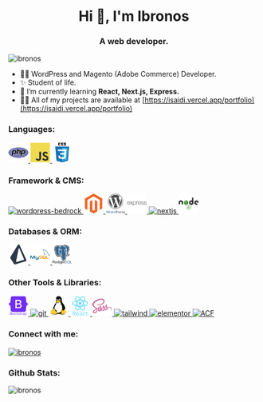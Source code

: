 <h1 align="center">Hi 👋, I'm Ibronos</h1>
<h3 align="center">A web developer.</h3>
<p align="left">
  <img src="https://komarev.com/ghpvc/?username=ibronos&label=Profile%20views&color=0e75b6&style=flat" alt="ibronos" />
</p>

- 👩‍🏭 WordPress and Magento (Adobe Commerce) Developer.
- ✨ Student of life. 
- 🌱 I’m currently learning **React, Next.js, Express.** 
- 👨‍💻 All of my projects are available at [https://isaidi.vercel.app/portfolio](https://isaidi.vercel.app/portfolio) 


<h3 align="left">Languages:</h3>
<a href="https://www.php.net" target="_blank" rel="noreferrer">
    <img src="https://raw.githubusercontent.com/devicons/devicon/master/icons/php/php-original.svg" alt="php" width="40" height="40" />
</a>
<a href="https://developer.mozilla.org/en-US/docs/Web/JavaScript" target="_blank" rel="noreferrer">
    <img src="https://raw.githubusercontent.com/devicons/devicon/master/icons/javascript/javascript-original.svg" alt="javascript" width="40" height="40" />
</a>
<a href="https://www.w3schools.com/css/" target="_blank" rel="noreferrer">
    <img src="https://raw.githubusercontent.com/devicons/devicon/master/icons/css3/css3-original-wordmark.svg" alt="css3" width="40" height="40" />
</a>
  
  
<h3 align="left">Framework & CMS:</h3>
<a href="https://roots.io/bedrock/" target="_blank" rel="noreferrer">
    <img src="https://cdn.roots.io/app/uploads/logo-bedrock.svg" alt="wordpress-bedrock" width="auto" height="34" />
</a>
<a href="https://about.magento.com/Magento-Commerce" target="_blank" rel="noreferrer">
    <img src="https://raw.githubusercontent.com/devicons/devicon/master/icons/magento/magento-original.svg" alt="magento" width="40" height="40" />
</a>
<a href="https://wordpress.org/" target="_blank" rel="noreferrer">
    <img src="https://raw.githubusercontent.com/devicons/devicon/master/icons/wordpress/wordpress-original.svg" alt="wordpress" width="40" height="40" />
</a>
<a href="https://expressjs.com" target="_blank" rel="noreferrer">
    <img src="https://raw.githubusercontent.com/devicons/devicon/master/icons/express/express-original-wordmark.svg" alt="express" width="40" height="40" />
</a>
<a href="https://nextjs.org/" target="_blank" rel="noreferrer">
    <img src="https://cdn.worldvectorlogo.com/logos/nextjs-2.svg" alt="nextjs" width="40" height="40" />
</a>
<a href="https://nodejs.org" target="_blank" rel="noreferrer">
    <img src="https://raw.githubusercontent.com/devicons/devicon/master/icons/nodejs/nodejs-original-wordmark.svg" alt="nodejs" width="40" height="40" />
</a>

  


<h3 align="left">Databases & ORM:</h3>
<a href="https://www.prisma.io/" target="_blank" rel="noreferrer">
    <img src="https://raw.githubusercontent.com/devicons/devicon/master/icons/prisma/prisma-original.svg" alt="prisma" width="40" height="40" />
</a>
<a href="https://www.mysql.com/" target="_blank" rel="noreferrer">
    <img src="https://raw.githubusercontent.com/devicons/devicon/master/icons/mysql/mysql-original-wordmark.svg" alt="mysql" width="40" height="40" />
</a>
<a href="https://www.postgresql.org" target="_blank" rel="noreferrer">
    <img src="https://raw.githubusercontent.com/devicons/devicon/master/icons/postgresql/postgresql-original-wordmark.svg" alt="postgresql" width="40" height="40" />
</a>





<h3 align="left">Other Tools & Libraries:</h3>
<p align="left">
  <a href="https://getbootstrap.com" target="_blank" rel="noreferrer">
    <img src="https://raw.githubusercontent.com/devicons/devicon/master/icons/bootstrap/bootstrap-plain-wordmark.svg" alt="bootstrap" width="40" height="40" />
  </a>
  <a href="https://git-scm.com/" target="_blank" rel="noreferrer">
    <img src="https://www.vectorlogo.zone/logos/git-scm/git-scm-icon.svg" alt="git" width="40" height="40" />
  </a>
  <a href="https://www.linux.org/" target="_blank" rel="noreferrer">
    <img src="https://raw.githubusercontent.com/devicons/devicon/master/icons/linux/linux-original.svg" alt="linux" width="40" height="40" />
  </a>
  <a href="https://reactjs.org/" target="_blank" rel="noreferrer">
    <img src="https://raw.githubusercontent.com/devicons/devicon/master/icons/react/react-original-wordmark.svg" alt="react" width="40" height="40" />
  </a>
  <a href="https://sass-lang.com" target="_blank" rel="noreferrer">
    <img src="https://raw.githubusercontent.com/devicons/devicon/master/icons/sass/sass-original.svg" alt="sass" width="40" height="40" />
  </a>
  <a href="https://tailwindcss.com/" target="_blank" rel="noreferrer">
    <img src="https://www.vectorlogo.zone/logos/tailwindcss/tailwindcss-icon.svg" alt="tailwind" width="40" height="40" />
  </a>
  <a href="https://elementor.com/" target="_blank" rel="noreferrer">
    <img src="https://elementor.com/marketing/wp-content/uploads/2021/10/Elementor-Logo-Symbol-Red.svg" alt="elementor" width="40" height="40" />
  </a>
  <a href="https://www.advancedcustomfields.com/" target="_blank" rel="noreferrer">
    <img src="https://ps.w.org/advanced-custom-fields/assets/icon-256x256.png" alt="ACF" width="40" height="40" />
  </a>
</p>


<h3 align="left">Connect with me:</h3>
<p align="left">
  <a href="https://twitter.com/ibronos" target="blank">
    <img align="center" src="https://raw.githubusercontent.com/rahuldkjain/github-profile-readme-generator/master/src/images/icons/Social/twitter.svg" alt="ibronos" height="30" width="40" />
  </a>
</p>


<h3 align="left">Github Stats:</h3>
<p>
  <img align="left" src="https://github-readme-stats.vercel.app/api/top-langs?username=ibronos&show_icons=true&locale=en&layout=compact" alt="ibronos" />
</p>
</p>
